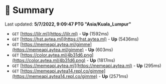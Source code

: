# 📖 Summary
Last updated: **5/7/2022, 9:09:47 PTG "Asia/Kuala_Lumpur"**

- `GET` [https://lilr.ml](https://lilr.ml) - **Up** (1592ms)
- `GET` [https://hst.aytea.ml](https://hst.aytea.ml) - **Up** (5436ms)
- `GET` [https://memeapi.aytea.ml/gimme](https://memeapi.aytea.ml/gimme) - **Up** (603ms)
- `GET` [https://color.aytea.ml/4b31d6.png](https://color.aytea.ml/4b31d6.png) - **Up** (1817ms)
- `GET` [https://memeapi.aytea.ml](https://memeapi.aytea.ml) - **Up** (295ms)
- `GET` [https://memeapi.aytea14.repl.co/gimme](https://memeapi.aytea14.repl.co/gimme) - **Up** (2571ms)
